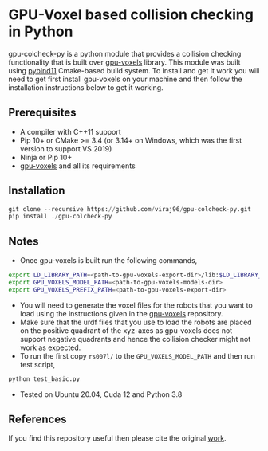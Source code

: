 # GPU-Voxel based collision checking in Python

gpu-colcheck-py is a python module that provides a collision checking functionality that is built over [gpu-voxels](https://www.gpu-voxels.org/) library. This module was built using [pybind11](https://github.com/pybind/pybind11) Cmake-based build system. To install and get it work you will need to get first install gpu-voxels on your machine and then follow the installation instructions below to get it working. 

## Prerequisites

* A compiler with C++11 support
* Pip 10+ or CMake >= 3.4 (or 3.14+ on Windows, which was the first version to support VS 2019)
* Ninja or Pip 10+
* [gpu-voxels](https://github.com/fzi-forschungszentrum-informatik/gpu-voxels) and all its requirements


## Installation

```python
git clone --recursive https://github.com/viraj96/gpu-colcheck-py.git
pip install ./gpu-colcheck-py
```

## Notes

* Once gpu-voxels is built run the following commands,

```sh
export LD_LIBRARY_PATH=<path-to-gpu-voxels-export-dir>/lib:$LD_LIBRARY_PATH
export GPU_VOXELS_MODEL_PATH=<path-to-gpu-voxels-models-dir>
export GPU_VOXELS_PREFIX_PATH=<path-to-gpu-voxels-export-dir>

```

* You will need to generate the voxel files for the robots that you want to load using the instructions given in the [gpu-voxels](https://github.com/fzi-forschungszentrum-informatik/gpu-voxels) repository. 
* Make sure that the urdf files that you use to load the robots are placed on the positive quadrant of the xyz-axes as gpu-voxels does not support negative quadrants and hence the collision checker might not work as expected. 
* To run the first copy `rs007l/` to the `GPU_VOXELS_MODEL_PATH` and then run test script,
```python
python test_basic.py
```
* Tested on Ubuntu 20.04, Cuda 12 and Python 3.8
 
## References

If you find this repository useful then please cite the original [work](https://github.com/fzi-forschungszentrum-informatik/gpu-voxels).

